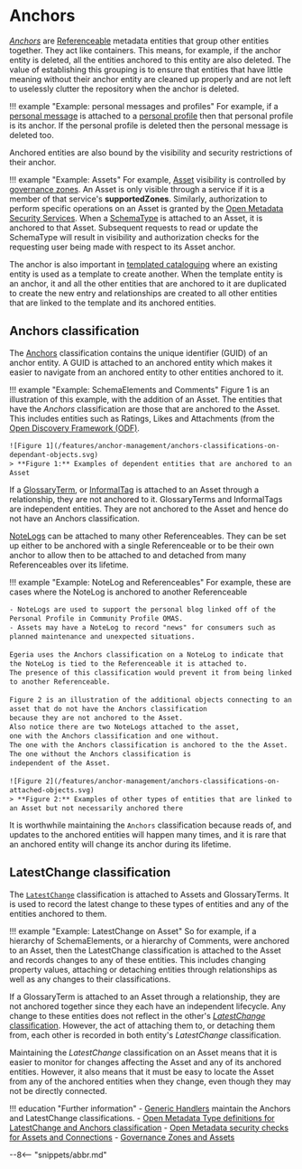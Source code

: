 
<!-- SPDX-License-Identifier: CC-BY-4.0 -->
<!-- Copyright Contributors to the ODPi Egeria project. -->

# Anchors

*[Anchors](/concepts/anchor)* are [Referenceable](/concepts/referenceable) metadata entities that group other entities together.  They act like containers.  This means, for example, if the anchor entity is deleted, all the entities anchored to this entity are also deleted.   The value of establishing this grouping is to ensure that entities that have little meaning without their anchor entity are cleaned up properly and are not left to uselessly clutter the repository when the anchor is deleted. 

!!! example "Example: personal messages and profiles"
    For example, if a [personal message](/concepts/personal-message) is attached to a [personal profile](/concepts/personal-profile) then that personal profile is its anchor.  If the personal profile is deleted then the personal message is deleted too.

Anchored entities are also bound by the visibility and security restrictions of their anchor. 

!!! example "Example: Assets"
    For example, [Asset](/concepts/asset) visibility is controlled by [governance zones](/features/governance-zoning/overview). An Asset is only visible through a service if it is a member of that service's **supportedZones**.  Similarly, authorization to perform specific operations on an Asset is granted by the [Open Metadata Security Services](/features/metadata-security).  When a [SchemaType](/types/5/0501-Schema-Elements/#schematype) is attached to an Asset, it is anchored to that Asset. Subsequent requests to read or update the SchemaType will result in visibility and authorization checks for the requesting user being made with respect to its Asset anchor.
    
The anchor is also important in [templated cataloguing](/features/templated-cataloguing/overview) where an existing entity is used as a template to create another.  When the template entity is an anchor, it and all the other entities that are anchored to it are duplicated to create the new entry and relationships are created to all other entities that are linked to the template and its anchored entities.

## Anchors classification

The [Anchors](/types/0/0010-Basic-Model/#Anchors) classification contains the unique identifier (GUID) of an anchor entity.  A GUID is attached to an anchored entity which makes it easier to navigate from an anchored entity to other entities anchored to it.


!!! example "Example: SchemaElements and Comments"
    Figure 1 is an illustration of this example, with the addition of an Asset. The entities that have the *Anchors* classification are those that are anchored to the Asset.  This includes entities such as Ratings, Likes and Attachments (from the [Open Discovery Framework (ODF)](/frameworks/odf/overview).

    ![Figure 1](/features/anchor-management/anchors-classifications-on-dependant-objects.svg)
    > **Figure 1:** Examples of dependent entities that are anchored to an Asset

If a [GlossaryTerm](/practices/common-data-definitions/anatomy-of-a-glossary), or [InformalTag](/concepts/informal-tag) is attached to an Asset through a relationship, they are not anchored to it. GlossaryTerms and InformalTags are independent entities. They are not anchored to the Asset and hence do not have an Anchors classification. 

[NoteLogs](/concepts/note-log) can be attached to many other Referenceables. They can be set up either to be anchored with a single Referenceable or to be their own anchor to allow then to be attached to and detached from many Referenceables over its lifetime.

!!! example "Example: NoteLog and Referenceables"
    For example, these are cases where the NoteLog is anchored to another Referenceable

    - NoteLogs are used to support the personal blog linked off of the Personal Profile in Community Profile OMAS.
    - Assets may have a NoteLog to record "news" for consumers such as planned maintenance and unexpected situations.

    Egeria uses the Anchors classification on a NoteLog to indicate that the NoteLog is tied to the Referenceable it is attached to. 
    The presence of this classification would prevent it from being linked to another Referenceable.

    Figure 2 is an illustration of the additional objects connecting to an asset that do not have the Anchors classification
    because they are not anchored to the Asset.
    Also notice there are two NoteLogs attached to the asset,
    one with the Anchors classification and one without.
    The one with the Anchors classification is anchored to the the Asset. The one without the Anchors classification is
    independent of the Asset.
    
    ![Figure 2](/features/anchor-management/anchors-classifications-on-attached-objects.svg)
    > **Figure 2:** Examples of other types of entities that are linked to an Asset but not necessarily anchored there
    
It is worthwhile maintaining the `Anchors` classification because reads of, and updates to the anchored entities will happen many times, and it is rare that an anchored entity will change its anchor during its lifetime.
    
## LatestChange classification

The [`LatestChange`](/types/0/0011-Managing-Referenceables/#LatestChange) classification is attached to Assets and GlossaryTerms. It is used to record the latest change to these types of entities and any of the entities anchored to them.

!!! example "Example: LatestChange on Asset"
    So for example, if a hierarchy of SchemaElements, or a hierarchy of Comments, were anchored to an Asset, then the LatestChange classification is attached to the Asset and records changes to any of these entities. This includes changing property values, attaching or detaching entities through relationships as well as any changes to their classifications.

If a GlossaryTerm is attached to an Asset through a relationship, they are not anchored together since they each have an independent lifecycle. Any change to these entities does not reflect in the other's [*LatestChange* classification](#latestchange-classification). However, the act of attaching them to, or detaching them from, each other is recorded in both entity's *LatestChange* classification.

Maintaining the *LatestChange* classification on an Asset means that it is easier to monitor for changes affecting the Asset and any of its anchored entities. However, it also means that it must be easy to locate the Asset from any of the anchored entities when they change, even though they may not be directly connected.
    
!!! education "Further information"
    - [Generic Handlers](/services/generic-handlers) maintain the Anchors and LatestChange classifications.
    - [Open Metadata Type definitions for LatestChange and Anchors classification](/types/0/0011-Managing-Referenceables)
    - [Open Metadata security checks for Assets and Connections](/features/metadata-security/overview)
    - [Governance Zones and Assets](/features/governance-zoning/overview)
    


--8<-- "snippets/abbr.md"
